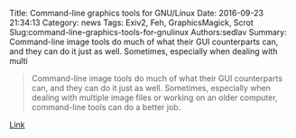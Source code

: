 Title: Command-line graphics tools for GNU/Linux
Date: 2016-09-23 21:34:13
Category: news
Tags: Exiv2, Feh, GraphicsMagick, Scrot
Slug:command-line-graphics-tools-for-gnulinux
Authors:sedlav
Summary: Command-line image tools do much of what their GUI counterparts can, and they can do it just as well. Sometimes, especially when dealing with multi

>  Command-line image tools do much of what their GUI counterparts can, and they can do it just as well. Sometimes, especially when dealing with multiple image files or working on an older computer, command-line tools can do a better job.

[Link](https://opensource.com/life/16/9/command-line-image-tools-linux)
